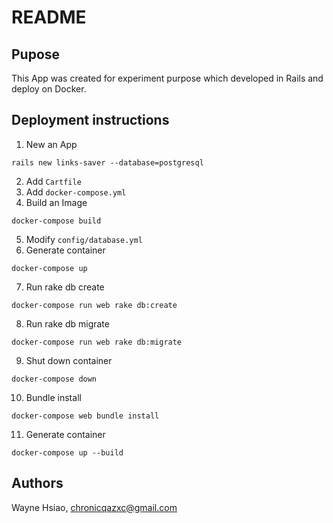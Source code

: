 # README

## Pupose
This App was created for experiment purpose which developed in Rails and deploy on Docker.

## Deployment instructions
1. New an App
```shell
rails new links-saver --database=postgresql
```
2. Add ```Cartfile```
3. Add ```docker-compose.yml```
4. Build an Image
```shell
docker-compose build
```
5. Modify ```config/database.yml```
6. Generate container
```shell
docker-compose up
```
7. Run rake db create
```shell
docker-compose run web rake db:create
```
8. Run rake db migrate
```shell
docker-compose run web rake db:migrate
```
9. Shut down container
```shell
docker-compose down
```
10. Bundle install
```shell
docker-compose web bundle install
```
11. Generate container
```shell
docker-compose up --build
```

## Authors

Wayne Hsiao, chronicqazxc@gmail.com

<!-- This README would normally document whatever steps are necessary to get the
application up and running.

Things you may want to cover:

* Ruby version

* System dependencies

* Configuration

* Database creation

* Database initialization

* How to run the test suite

* Services (job queues, cache servers, search engines, etc.)

* Deployment instructions

* ... -->
